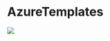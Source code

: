 # AzureTemplates


<a href="https%3A%2F%2Fgithub.com%2FZubairAG%2FAzureTemplates%2Fblob%2Fmaster%2FREsourceGroups%2FAzuredeploy.JSON" target="_blank">
<img src="https://aka.ms/deploytoazurebutton"/>
</a>
